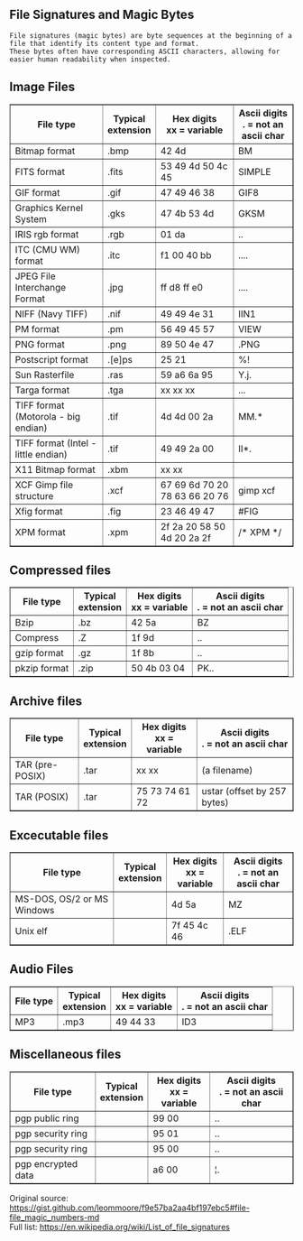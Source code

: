 ## File Signatures and Magic Bytes

```
File signatures (magic bytes) are byte sequences at the beginning of a file that identify its content type and format.
These bytes often have corresponding ASCII characters, allowing for easier human readability when inspected.
```

## Image Files

<table border=1>
<tr>
  <th>File type</th>  <th>Typical <br>extension</th>  
  <th>Hex digits<br>xx = variable</th>
  <th>Ascii digits<br>. = not an ascii char</th>
</tr>

<tr>
  <td>Bitmap format</td>
  <td>.bmp</td>
  <td>42 4d</td>
  <td>BM</td>
</tr>

<tr>
  <td>FITS format</td>
  <td>.fits</td>
  <td>53 49 4d 50 4c 45</td>
  <td>SIMPLE</td>
</tr>

<tr>
  <td>GIF format</td>
  <td>.gif</td>
  <td>47 49 46 38</td>
  <td>GIF8</td>
<tr>

<tr>
  <td>Graphics Kernel System</td>
  <td>.gks</td>
  <td>47 4b 53 4d</td>
  <td>GKSM</td>
</tr>

<tr>
  <td>IRIS rgb format</td>
  <td>.rgb</td>
  <td>01 da</td>
  <td>..</td>
</tr>

<tr>
  <td>ITC (CMU WM) format</td>
  <td>.itc</td>
  <td>f1 00 40 bb</td>
  <td>....</td>
</tr>

<tr>
  <td>JPEG File Interchange Format</td>
  <td>.jpg</td>
  <td>ff d8 ff e0</td>
  <td>....</td>
</tr>

<tr>
  <td>NIFF (Navy TIFF)</td>
  <td>.nif</td>
  <td>49 49 4e 31</td>
  <td>IIN1</td>
</tr>

<tr>
  <td>PM format</td>
  <td>.pm</td>
  <td>56 49 45 57</td>
  <td>VIEW</td>
</tr>

<tr>
  <td>PNG format</td>
  <td>.png</td>
  <td>89 50 4e 47</td>
  <td>.PNG</td>
</tr>

<tr>
  <td>Postscript format</td>
  <td>.[e]ps</td>
  <td>25 21</td>
  <td>%!</td>
</tr>

<tr>
  <td>Sun Rasterfile</td>
  <td>.ras</td>
  <td>59 a6 6a 95</td>
  <td>Y.j.</td>
</tr>

<tr>
  <td>Targa format</td>
  <td>.tga</td>
  <td>xx xx xx</td>
  <td>...</td>
</tr>

<tr>
  <td>TIFF format (Motorola - big endian) </td>
  <td>.tif</td>
  <td>4d 4d 00 2a</td>
  <td>MM.*</td>
</tr>

<tr>
  <td>TIFF format (Intel - little endian) </td>
  <td>.tif</td>
  <td>49 49 2a 00</td>
  <td>II*.</td>
</tr>

<tr>
  <td>X11 Bitmap format</td>
  <td>.xbm</td>
  <td>xx xx</td>
  <td></td>
</tr>

<tr>
  <td>XCF Gimp file structure</td>
  <td>.xcf</td>
  <td>67 69 6d 70 20 78 63 66 20 76</td>
  <td>gimp xcf</td>
</tr>

<tr>
  <td>Xfig format</td>
  <td>.fig</td>
  <td>23 46 49 47</td>
  <td>#FIG</td>
</tr>

<tr>
  <td>XPM format</td>
  <td>.xpm</td>
  <td>2f 2a 20 58 50 4d 20 2a 2f</td>
  <td>/* XPM */</td>
</tr>

</table>

## Compressed files

<table border=1>
<tr>
  <th>File type</th>  <th>Typical <br>extension</th>  
  <th>Hex digits<br>xx = variable</th>
  <th>Ascii digits<br>. = not an ascii char</th>
</tr>

<tr>
  <td>Bzip</td>
  <td>.bz</td>
  <td>42 5a</td>
  <td>BZ</td>
</tr>

<tr>
  <td>Compress</td>
  <td>.Z</td>
  <td>1f 9d</td>
  <td>..</td>
</tr>

<tr>
  <td>gzip format</td>
  <td>.gz</td>
  <td>1f 8b</td>
  <td>..</td>
</tr>

<tr>
  <td>pkzip format</td>
  <td>.zip</td>
  <td>50 4b 03 04</td>
  <td>PK..</td>
</tr>

</table>

## Archive files

<table border=1>
<tr>
  <th>File type</th>  <th>Typical <br>extension</th>  
  <th>Hex digits<br>xx = variable</th>
  <th>Ascii digits<br>. = not an ascii char</th>
</tr>

<tr>
  <td>TAR (pre-POSIX)</td>
  <td>.tar</td>
  <td>xx xx</td>
  <td>(a filename)</td>
</tr>

<tr>
  <td>TAR (POSIX)</td>
  <td>.tar</td>
  <td>75 73 74 61 72</td>
  <td>ustar (offset by 257 bytes)</td>
</tr>

</table>

## Excecutable files

<table border=1>
<tr>
  <th>File type</th>  <th>Typical <br>extension</th>  
  <th>Hex digits<br>xx = variable</th>
  <th>Ascii digits<br>. = not an ascii char</th>
</tr>

<tr>
  <td>MS-DOS, OS/2 or MS Windows</td>
  <td>&nbsp;</td>
  <td>4d 5a</td>
  <td>MZ</td>
</tr>

<tr>
  <td>Unix elf</td>
  <td>&nbsp;</td>
  <td>7f 45 4c 46</td>
  <td>.ELF</td>
</tr>
</table>

## Audio Files

<table border=1>
<tr>
  <th>File type</th>  <th>Typical <br>extension</th>  
  <th>Hex digits<br>xx = variable</th>
  <th>Ascii digits<br>. = not an ascii char</th>
</tr>

<tr>
  <td>MP3</td>
  <td>.mp3</td>
  <td>49 44 33</td>
  <td>ID3</td>
</tr>
</table>

## Miscellaneous files

<table border=1>
<tr>
  <th>File type</th>  <th>Typical <br>extension</th>  
  <th>Hex digits<br>xx = variable</th>
  <th>Ascii digits<br>. = not an ascii char</th>
</tr>

<tr>
  <td>pgp public ring</td>
  <td>&nbsp;</td>
  <td>99 00</td>
  <td>..</td>
</tr>

<tr>
  <td>pgp security ring</td>
  <td>&nbsp;</td>
  <td>95 01</td>
  <td>..</td>
</tr>

<tr>
  <td>pgp security ring</td>
  <td>&nbsp;</td>
  <td>95 00</td>
  <td>..</td>
</tr>

<tr>
  <td>pgp encrypted data</td>
  <td>&nbsp;</td>
  <td>a6 00</td>
  <td>&#166;.</td>
</tr>

</table>

Original source: https://gist.github.com/leommoore/f9e57ba2aa4bf197ebc5#file-file_magic_numbers-md <br>
Full list: https://en.wikipedia.org/wiki/List_of_file_signatures
